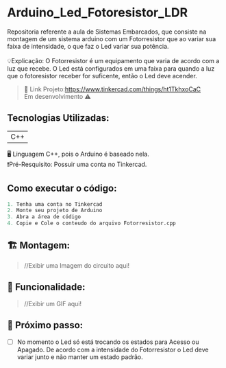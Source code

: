 # Arduino_Led_Fotoresistor_LDR
Repositoria referente a aula de Sistemas Embarcados, que consiste na montagem de um sistema arduino com um Fotorresistor que ao variar sua faixa de intensidade, o que faz o Led variar sua potência.<br><br>
💡Explicação: O Fotorresistor é um equipamento que varia de acordo com a luz que recebe. O Led está configurados em uma faixa para quando a luz que o fotoresistor receber for suficente, então o Led deve acender.<br>
>🔗 Link Projeto:https://www.tinkercad.com/things/ht1TkhxoCaC <br>
>Em desenvolvimento ⚠️

## Tecnologias Utilizadas:
<table>
  <tr>
    <td> C++ </td>
  </tr>
</table>
🖥️ Linguagem C++, pois o Arduino é baseado nela. <br>
❗Pré-Resquisito: Possuir uma conta no Tinkercad.

## Como executar o código:
```Python
1. Tenha uma conta no Tinkercad
2. Monte seu projeto de Arduino
3. Abra a área de código
4. Copie e Cole o conteudo do arquivo Fotorresistor.cpp
```

## 🏗️ Montagem:
>//Exibir uma Imagem do circuito aqui!

## 🛞 Funcionalidade:
>//Exibir um GIF aqui!

## 👟 Próximo passo:
- [ ] No momento o Led só está trocando os estados para Acesso ou Apagado. De acordo com a intensidade do Fotorresistor o Led deve variar junto e não manter um estado padrão.
